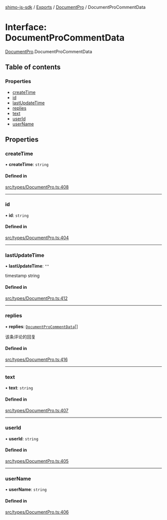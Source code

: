 [shimo-js-sdk](../README.md) / [Exports](../modules.md) / [DocumentPro](../modules/DocumentPro.md) / DocumentProCommentData

# Interface: DocumentProCommentData

[DocumentPro](../modules/DocumentPro.md).DocumentProCommentData

## Table of contents

### Properties

- [createTime](DocumentPro.DocumentProCommentData.md#createtime)
- [id](DocumentPro.DocumentProCommentData.md#id)
- [lastUpdateTime](DocumentPro.DocumentProCommentData.md#lastupdatetime)
- [replies](DocumentPro.DocumentProCommentData.md#replies)
- [text](DocumentPro.DocumentProCommentData.md#text)
- [userId](DocumentPro.DocumentProCommentData.md#userid)
- [userName](DocumentPro.DocumentProCommentData.md#username)

## Properties

### createTime

• **createTime**: `string`

#### Defined in

[src/types/DocumentPro.ts:408](https://github.com/shimohq/shimo-js-sdk/blob/adbcbcd/src/types/DocumentPro.ts#L408)

___

### id

• **id**: `string`

#### Defined in

[src/types/DocumentPro.ts:404](https://github.com/shimohq/shimo-js-sdk/blob/adbcbcd/src/types/DocumentPro.ts#L404)

___

### lastUpdateTime

• **lastUpdateTime**: ``""``

timestamp string

#### Defined in

[src/types/DocumentPro.ts:412](https://github.com/shimohq/shimo-js-sdk/blob/adbcbcd/src/types/DocumentPro.ts#L412)

___

### replies

• **replies**: [`DocumentProCommentData`](DocumentPro.DocumentProCommentData.md)[]

该条评论的回复

#### Defined in

[src/types/DocumentPro.ts:416](https://github.com/shimohq/shimo-js-sdk/blob/adbcbcd/src/types/DocumentPro.ts#L416)

___

### text

• **text**: `string`

#### Defined in

[src/types/DocumentPro.ts:407](https://github.com/shimohq/shimo-js-sdk/blob/adbcbcd/src/types/DocumentPro.ts#L407)

___

### userId

• **userId**: `string`

#### Defined in

[src/types/DocumentPro.ts:405](https://github.com/shimohq/shimo-js-sdk/blob/adbcbcd/src/types/DocumentPro.ts#L405)

___

### userName

• **userName**: `string`

#### Defined in

[src/types/DocumentPro.ts:406](https://github.com/shimohq/shimo-js-sdk/blob/adbcbcd/src/types/DocumentPro.ts#L406)
